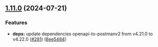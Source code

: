 ## [1.11.0](https://github.com/ExpediaGroup/spec-transformer/compare/v1.10.1...v1.11.0) (2024-07-21)

### Features

* **deps:** update dependencies openapi-to-postmanv2 from v4.21.0 to v4.22.0 ([#281](https://github.com/ExpediaGroup/spec-transformer/issues/281)) ([8ee5484](https://github.com/ExpediaGroup/spec-transformer/commit/8ee5484cdc76911412e7611d199efe774219a0fe))

